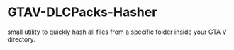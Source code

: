 # GTAV-DLCPacks-Hasher
small utility to quickly hash all files from a specific folder inside your GTA V directory.
